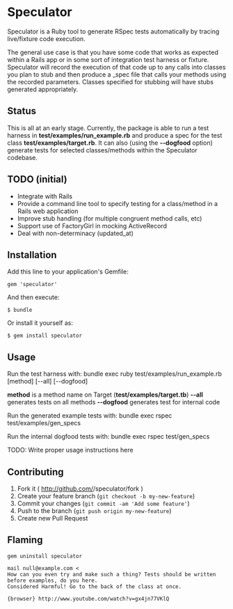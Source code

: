 # Speculator

Speculator is a Ruby tool to generate RSpec tests automatically by tracing live/fixture code execution.

The general use case is that you have some code that works as expected within a Rails app or in some sort of integration
test harness or fixture. Speculator will record the execution of that code up to any calls into classes you plan to stub
and then produce a \_spec file that calls your methods using the recorded parameters. Classes specified for stubbing
will have stubs generated appropriately.

## Status

This is all at an early stage. Currently, the package is able to run a test harness in __test/examples/run_example.rb__
and produce a spec for the test class __test/examples/target.rb__. It can also (using the __--dogfood__ option) generate
tests for selected classes/methods within the Speculator codebase.

## TODO (initial)

- Integrate with Rails
- Provide a command line tool to specify testing for a class/method in a Rails web application
- Improve stub handling (for multiple congruent method calls, etc)
- Support use of FactoryGirl in mocking ActiveRecord
- Deal with non-determinacy (updated_at)

## Installation

Add this line to your application's Gemfile:

    gem 'speculator'

And then execute:

    $ bundle

Or install it yourself as:

    $ gem install speculator

## Usage

Run the test harness with:
    bundle exec ruby test/examples/run_example.rb \[method\] \[--all\] \[--dogfood\]

__method__ is a method name on Target (__test/examples/target.tb__)
__--all__ generates tests on all methods
__--dogfood__ generates test for internal code

Run the generated example tests with:
    bundle exec rspec test/examples/gen_specs

Run the internal dogfood tests with:
    bundle exec rspec test/gen_specs

TODO: Write proper usage instructions here

## Contributing

1. Fork it ( http://github.com/<my-github-username>/speculator/fork )
2. Create your feature branch (`git checkout -b my-new-feature`)
3. Commit your changes (`git commit -am 'Add some feature'`)
4. Push to the branch (`git push origin my-new-feature`)
5. Create new Pull Request

## Flaming

    gem uninstall speculator

    mail null@example.com <
    How can you even try and make such a thing? Tests should be written before examples, do you here.
    Considered Harmful! Go to the back of the class at once.

    {browser} http://www.youtube.com/watch?v=gx4jn77VKlQ
